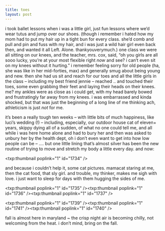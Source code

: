 ```yaml
---
title: toes    
layout: post
---
```


i took ballet lessons when i was a little girl, just fun lessons where we&#8217;d wear tutus and jump over our shoes. (though i remember i hated how my mom had to put my hair up in a tight bun for every class. she&#8217;d comb and pull and pin and fuss with my hair, and i was just a wild hair girl even back then, and wanted it all Left. Alone. thankyouverymuch.) one class we were all sitting on our knees, and the teacher, mrs. cox, said, &#8220;oh you girls are all sooo lucky, you&#8217;re at your most flexible right *now* and see? i can&#8217;t even sit on my knees without it hurting.&#8221; i remember feeling sorry for old people (ha, she was like in her mid-forties, max) and generally smug about being young and new. then she had us sit and reach for our toes and all the little girls in the class &#8211; including my best friend jennie &#8211; reached .. and touched their toes, some even grabbing their feet and laying their heads on their knees. me? my ankles were as close as i could get, with my head barely bowed and frustratingly far away from my knees. i was embarrassed and kinda shocked, but that was just the beginning of a long line of me thinking ach, athleticism is just *not* for me. 

it&#8217;s been a really tough ten weeks &#8211; with little bits of much happiness, like luci&#8217;s wedding (!) &#8211; including, especially, our outdoor house cat of eleven+ years, skippy dying all of a sudden, of what no one could tell me, and all while i was here home alone and had to bury her and then was asked to unbury her by the health dept, oh i don&#8217;t even want to get into how low people can be &#8211; &#8230;. but one little lining that&#8217;s almost silver has been the new routine of trying to move and stretch my body a little every day. and now:

<span class="pic3"><txp:thumbnail poplink="1" id="1734" /></span>

and because i couldn&#8217;t help it, some cat pictures. mamacat staring at me, then the cat food, that sly girl. and trouble, my thinker, makes me sigh with love. i just want to sleep for days with them hugging the sides of me. 

<span class="pic3"><txp:thumbnail poplink="1" id="1735" /><txp:thumbnail poplink="1" id="1736" /><txp:thumbnail poplink="1" id="1737" /></span>

<span class="pic3"><txp:thumbnail poplink="1" id="1739" /><txp:thumbnail poplink="1" id="1741" /><txp:thumbnail poplink="1" id="1740" /></span>

fall is almost here in maryland ~ the crisp night air is becoming chilly, not welcoming from the heat. i don&#8217;t mind, bring on the fall.